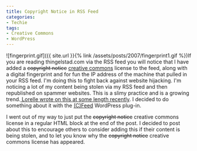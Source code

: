 ```yaml
---
title: Copyright Notice in RSS Feed
categories:
- Techie
tags:
- Creative Commons
- WordPress
---
```


![fingerprint.gif]({{ site.url }}{% link /assets/posts/2007/fingerprint1.gif %})If you are reading thingelstad.com via the RSS feed you will notice that I have added a <strike>copyright notice</strike> [creative commons](http://creativecommons.org/) license to the feed, along with a digital fingerprint and for fun the IP address of the machine that pulled in your RSS feed. I'm doing this to fight back against website hijacking.
I'm noticing a lot of my content being stolen via my RSS feed and then republished on spammer websites. This is a slimy practice and is a growing trend.[ Lorelle wrote on this at some length recently](http://thingelstad.com/s/2006/04/10/what-do-you-do-when-someone-steals-your-content/img). I decided to do something about it with the [(C)Feed](http://wordpress.org/extend/plugins/copyfeed/) WordPress plug-in.

I went out of my way to just put the <strike>copyright notice</strike> creative commons license in a regular HTML block at the end of the post. I decided to post about this to encourage others to consider adding this if their content is being stolen, and to let you know why the <strike>copyright notice</strike> creative commons license has appeared.
